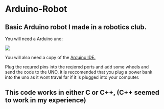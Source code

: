 # Arduino-Robot

## Basic Arduino robot I made in a robotics club.

You will need a Arduino uno:

<img src="https://m.media-amazon.com/images/I/71z22cRPeeL._AC_SL1000_.jpg" />

You will also need a copy of the [Arduino IDE.](https://www.arduino.cc/en/software)

Plug the requred pins into the reqiered ports and add some wheels and send the code to the UNO, it is reccomended that you plug a power bank into the uno as it wont travel far if it is plugged into your computer.

## This code works in either C or C++, (C++ seemed to work in my experience)
